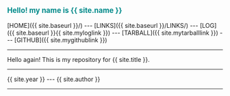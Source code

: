---
---
<span style="color:darkCyan; font-weight:bold; font-size:larger;">Hello! my name is {{ site.name }}</span>
<br><br>
[HOME]({{ site.baseurl }}/) ---
[LINKS]({{ site.baseurl }}/LINKS/) ---
[LOG]({{ site.baseurl }}{{ site.myloglink }}) ---
[TARBALL]({{ site.mytarballlink }}) ---
[GITHUB]({{ site.mygithublink }})
<br>
<hr>
Hello again! This is my repository for {{ site.title }}.
<br>
<hr>
{{ site.year }} --- {{ site.author }}
<hr>
<br>
